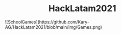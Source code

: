 <div align="center">
  
# HackLatam2021
</div>
![SchoolGames](https://github.com/Kary-AG/HackLatam2021/blob/main/img/Games.png)

